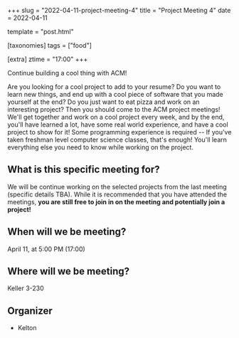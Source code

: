+++
slug = "2022-04-11-project-meeting-4"
title = "Project Meeting 4"
date = 2022-04-11

template = "post.html"

[taxonomies]
tags = ["food"]

[extra]
ztime = "17:00"
+++

Continue building a cool thing with ACM!

<!-- more -->
Are you looking for a cool project to add to your resume?
Do you want to learn new things, and end up with a cool piece of software that you made yourself at the end?
Do you just want to eat pizza and work on an interesting project?
Then you should come to the ACM project meetings!
We'll get together and work on a cool project every week, and by the end, you'll have learned a lot,
have some real world experience, and have a cool project to show for it!
Some programming experience is required -- If you've taken freshman level computer science classes, that's enough!
You'll learn everything else you need to know while working on the project.

## What is this specific meeting for?

We will be continue working on the selected projects from the last meeting (specific details TBA). While it is recommended that you have attended the meetings, **you are still free to join in on the meeting and potentially join a project!**

## When will we be meeting?

April 11, at 5:00 PM (17:00)

## Where will we be meeting?

Keller 3-230

## Organizer

* Kelton
